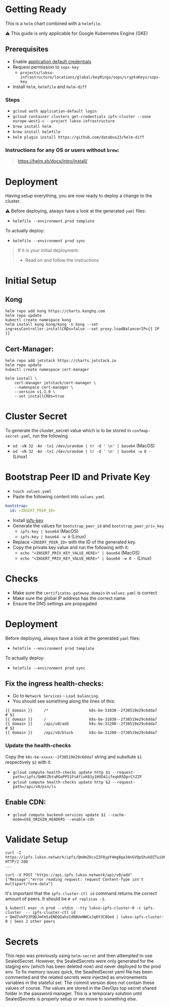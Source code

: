 # Getting Ready

This is a `helm` chart combined with a `helmfile`.

:warning: This guide is only applicable for Google Kubernetes Engine (GKE)

## Prerequisites

- Enable [application default credentials](https://github.com/mozilla/sops#encrypting-using-gcp-kms)
- Request permission to `sops-key`
  - `projects/lukso-infrastructure/locations/global/keyRings/sops/cryptoKeys/sops-key`
- Install `helm`, `helmfile` and `helm-diff`

### Steps

- `gcloud auth application-default login`
- `gcloud container clusters get-credentials ipfs-cluster --zone europe-west1-c --project lukso-infrastructure`
- `brew install helm`
- `brew install helmfile`
- `helm plugin install https://github.com/databus23/helm-diff`

### Instructions for any OS or users without `brew`:

> https://helm.sh/docs/intro/install/

# Deployment

Having setup everything, you are now ready to deploy a change to the cluster.

:warning: Before deploying, always have a look at the generated `yaml` files:

- `helmfile --environment prod template`

To actually deploy:

- `helmfile --environment prod sync`

> If it is your initial deployment:
>
> - Read on and follow the instructions

# Initial Setup

## Kong

```
helm repo add kong https://charts.konghq.com
helm repo update
kubectl create namespace kong
helm install kong kong/kong -n kong --set ingressController.installCRDs=false --set proxy.loadBalancerIP={{ IP }}
```

## Cert-Manager:

```
helm repo add jetstack https://charts.jetstack.io
helm repo update
kubectl create namespace cert-manager

helm install \
    cert-manager jetstack/cert-manager \
    --namespace cert-manager \
    --version v1.1.0 \
    --set installCRDs=true
```

# Cluster Secret

To generate the cluster_secret value which is to be stored in `confmap-secret.yaml`, run the following

- `od -vN 32 -An -tx1 /dev/urandom | tr -d ' \n' | base64` (MacOS)
- `od -vN 32 -An -tx1 /dev/urandom | tr -d ' \n' | base64 -w 0 -` (Linux)

# Bootstrap Peer ID and Private Key

- `touch values.yaml`
- Paste the following content into `values.yaml`

```yaml
bootstrap:
  id: <INSERT_PEER_ID>
```

- Install [ipfs-key](https://github.com/whyrusleeping/ipfs-key)
- Generate the values for `bootstrap_peer_id` and `bootstrap_peer_priv_key`
  - `ipfs-key | base64` (MacOS)
  - `ipfs-key | base64 -w 0` (Linux)
- Replace `<INSERT_PEER_ID>` with the ID of the generated key.
- Copy the private key value and run the following with it:
  - `echo "<INSERT_PRIV_KEY_VALUE_HERE>" | base64` (MacOS)
  - `echo "<INSERT_PRIV_KEY_VALUE_HERE>" | base64 -w 0 -` (Linux)

# Checks

- Make sure the `certificates.gateway.domain` in `values.yaml` is correct
- Make sure the global IP address has the correct name
- Ensure the DNS settings are propagated

# Deployment

Before deploying, always have a look at the generated `yaml` files:

- `helmfile --environment prod template`

To actually deploy:

- `helmfile --environment prod sync`

## Fix the ingress health-checks:

- Go to `Network Services` - `Load balancing`.
- You should see something along the lines of this:

```
{{ domain }}     /*                  k8s-be-31038--2f38519e29c6dda7        # $1
{{ domain }}     /                   k8s-be-31038--2f38519e29c6dda7
{{ domain }}     /api/v0/add         k8s-be-31200--2f38519e29c6dda7        # $2
{{ domain }}     /api/v0/block       k8s-be-31200--2f38519e29c6dda7
```

### Update the health-checks

Copy the `k8s-be-xxxxx--2f38519e29c6dda7` string and subsitute `$1` respectively `$2` with it.

- `gcloud compute health-checks update http $1 --request-path=/ipfs/QmNtZbtuRGoPP51FsAfixK81y1HVD41ifeqkR5DprCtZZF`
- `gcloud compute health-checks update http $2 --request-path=/api/v0/pin/ls`

## Enable CDN:

- `gcloud compute backend-services update $1 --cache-mode=USE_ORIGIN_HEADERS --enable-cdn`

# Validate Setup

```
curl -I https://ipfs.lukso.network/ipfs/QmdmZ6cvZ2F8ypY4mg8qa34nGVQpShukDZTuiU6QzA8VxV
HTTP/2 200
...
```

```
curl -X POST "https://api.ipfs.lukso.network/api/v0/add"
{"Message":"error reading request: request Content-Type isn't multipart/form-data"}
```

It's important that the `ipfs-cluster-ctl id` command returns the correct amount of peers. It should be `# of replicas -1`.

```
$ kubectl exec -n prod --stdin --tty lukso-ipfs-cluster-0 -c ipfs-cluster  -- ipfs-cluster-ctl id
> Qmd7vkP2JFQDJmFm5zENEQGahsCdN8UeNWCxJq8Y3C8Ged | lukso-ipfs-cluster-0 | Sees 2 other peers
```

# Secrets

This repo was previously using `helm-secret` and then attempted to use SealedSecret. However, the SealedSecrets were only generated for the staging env (which has been deleted now) and never deployed to the prod env. To fix memory issues quick, the SeadledSecret yaml file has been commented and the related secrets were injected as environements variables in the stateful set. The commit version does not contain these values of course. The values are stored in the DevOps top secret shared folder in the password manager. This is a temporary solution until SealedSecrets is properly setup or we move to something else.
